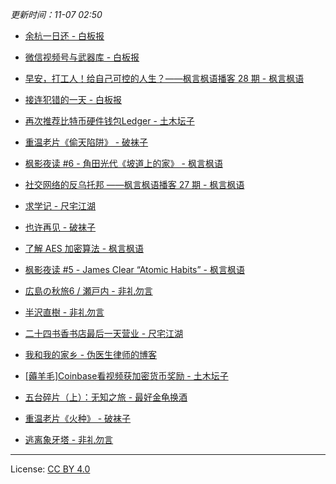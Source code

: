 *更新时间：11-07 02:50*




- [余杭一日还 - 白板报](https://wangpei.net/2020/11/07/to-and-fro-yuhang/)

- [微信视频号与武器库 - 白板报](https://wangpei.net/2020/11/07/wechat-video-and-weapons/)

- [早安，打工人！给自己可控的人生？——枫言枫语播客 28 期 - 枫言枫语](https://justinyan.me/post/4365)

- [接连犯错的一天 - 白板报](https://wangpei.net/2020/11/05/a-day-full-of-fault/)

- [再次推荐比特币硬件钱包Ledger - 土木坛子](https://tumutanzi.com/archives/16753)

- [重温老片《偷天陷阱》 - 破袜子](https://pewae.com/2020/11/review-entrapment.html)

- [枫影夜读 #6 - 角田光代《坡道上的家》 - 枫言枫语](https://justinyan.me/post/4363)

- [社交网络的反乌托邦 ——枫言枫语播客 27 期 - 枫言枫语](https://justinyan.me/post/4361)

- [求学记 - 尺宅江湖](http://www.qtwm.com/?p=4669)

- [也许再见 - 破袜子](https://pewae.com/2020/10/maybe-seeyou.html)

- [了解 AES 加密算法 - 枫言枫语](https://justinyan.me/post/4356)

- [枫影夜读 #5 - James Clear “Atomic Habits” - 枫言枫语](https://justinyan.me/post/4352)

- [広島の秋旅6 / 瀬戸内 - 非礼勿言](https://feiliwuyan.com/hiroshima-autumn-19-6/)

- [半沢直樹 - 非礼勿言](https://feiliwuyan.com/hanzawa-naoki/)

- [二十四书香书店最后一天营业 - 尺宅江湖](http://www.qtwm.com/?p=4665)

- [我和我的家乡 - 伪医生律师的博客](https://chidd.net/2020/10/23/homeland.html)

- [[薅羊毛]Coinbase看视频获加密货币奖励 - 土木坛子](https://tumutanzi.com/archives/16751)

- [五台碎片（上）：无知之旅 - 最好金龟换酒](http://fz0512.com/archives/2152)

- [重温老片《火种》 - 破袜子](https://pewae.com/2020/10/review-angel-terminators-ii.html)

- [逃离象牙塔 - 非礼勿言](https://feiliwuyan.com/escape-from-the-ivory-tower/)




---

License: [CC BY 4.0](https://creativecommons.org/licenses/by/4.0/deed.zh)